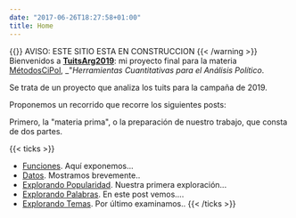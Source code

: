 ```yaml
---
date: "2017-06-26T18:27:58+01:00"
title: Home
---
```


{{<warning>}}
AVISO: ESTE SITIO ESTA EN CONSTRUCCION
{{< /warning >}}
Bienvenidos a [**TuitsArg2019**](/about/): mi proyecto final para la materia [MétodosCiPol](https://tuqmano.github.io/MetodosCiPol/), _"_Herramientas Cuantitativas para el Análisis Político_. 

Se trata de un proyecto que analiza los tuits para la campaña de 2019.

Proponemos un recorrido que recorre los siguientes posts:

Primero, la "materia prima", o la preparación de nuestro trabajo, que consta de dos partes.

{{< ticks >}}
* [Funciones](/post/preparacion_funciones/). Aquí exponemos...
* [Datos](/post/preparacion_funciones/). Mostramos brevemente..
* [Explorando Popularidad](/post/explorando_popularidad/). Nuestra primera exploración...
* [Explorando Palabras](/post/explorando_palabras/). En este post vemos....
* [Explorando Temas](/post/explorando_temas/). Por último examinamos.. 
{{< /ticks >}}

